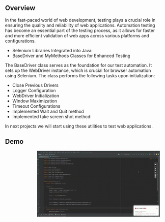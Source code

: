 ## Overview
In the fast-paced world of web development, testing plays a crucial role in ensuring the quality and reliability of web applications. Automation testing has become an essential part of the testing process, as it allows for faster and more efficient validation of web apps across various platforms and configurations.

- Selenium Libraries Integrated into Java
- BaseDriver and MyMethods Classes for Enhanced Testing

The BaseDriver class serves as the foundation for our test automation. It sets up the WebDriver instance, which is crucial for browser automation using Selenium. The class performs the following tasks upon initialization:

- Close Previous Drivers
- Logger Configuration
- WebDriver Initialization
- Window Maximization
- Timeout Configurations
- Implemented Wait and Quit method
- Implemented take screen shot method

In next projects we will start using these utilities to test web applications.

## Demo
<img align="right" alt="Coding" width="400" src="https://github.com/TunahanBoyaci/Utilities/blob/main/24.07.2023_18.32.56_REC.gif">
